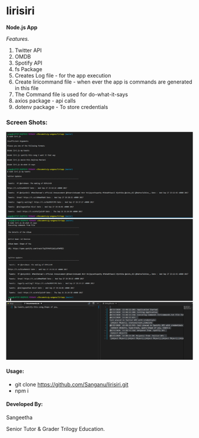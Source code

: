# lirisiri
**Node.js App**

_Features._
1. Twitter API
1. OMDB
1. Spotify API
1. fs Package
1. Creates Log file - for the app execution
1. Create liricommand file - when ever the app is commands are generated in this file
1. The Command file is used for do-what-it-says
1. axios package - api calls
1. dotenv package - To store credentials

### Screen Shots:
![twitter](https://github.com/Sanganu/lirisiri/blob/master/Screenshot1.PNG)
![dowhatitsays](https://github.com/Sanganu/lirisiri/blob/master/Screenshot2.PNG)
![logcommand](https://github.com/Sanganu/lirisiri/blob/master/Screenshot3.png)



#### Usage:
* git clone https://github.com/Sanganu/lirisiri.git
* npm i

#### Developed By:
Sangeetha

Senior Tutor & Grader
Trilogy Education.
